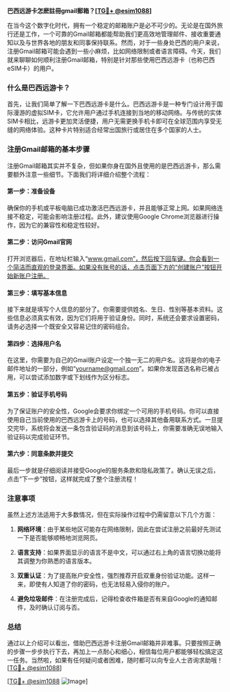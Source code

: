 **巴西远游卡怎麽註冊gmail郵箱？[[TG💪+ @esim1088](https://t.me/s/esim1088)]**

在当今这个数字化时代，拥有一个稳定的邮箱账户是必不可少的。无论是在国外旅行还是工作，一个可靠的Gmail邮箱都能帮助我们更高效地管理邮件、接收重要通知以及与世界各地的朋友和同事保持联系。然而，对于一些身处巴西的用户来说，注册Gmail邮箱可能会遇到一些小麻烦，比如网络限制或者语言障碍。今天，我们就来聊聊如何顺利注册Gmail邮箱，特别是针对那些使用巴西远游卡（也称巴西eSIM卡）的用户。

### 什么是巴西远游卡？

首先，让我们简单了解一下巴西远游卡是什么。巴西远游卡是一种专门设计用于国际漫游的虚拟SIM卡，它允许用户通过手机连接到当地的移动网络。与传统的实体SIM卡相比，远游卡更加灵活便捷，用户无需更换手机卡即可在全球范围内享受无缝的网络体验。这种卡片特别适合经常出国旅行或居住在多个国家的人士。

### 注册Gmail邮箱的基本步骤

注册Gmail邮箱其实并不复杂，但如果你身在国外且使用的是巴西远游卡，那么需要额外注意一些细节。下面我们将详细介绍整个流程：

#### 第一步：准备设备

确保你的手机或平板电脑已成功激活巴西远游卡，并且能够正常上网。如果网络连接不稳定，可能会影响注册过程。此外，建议使用Google Chrome浏览器进行操作，因为它的兼容性和稳定性较好。

#### 第二步：访问Gmail官网

打开浏览器后，在地址栏输入“www.gmail.com”，然后按下回车键。你会看到一个简洁而直观的登录界面。如果没有账号的话，点击页面下方的“创建账户”按钮开始新账户注册。

#### 第三步：填写基本信息

接下来就是填写个人信息的部分了。你需要提供姓名、生日、性别等基本资料。这些信息必须真实有效，因为它们将用于验证身份。同时，系统还会要求设置密码，请务必选择一个既安全又容易记住的密码组合。

#### 第四步：选择用户名

在这里，你需要为自己的Gmail账户设定一个独一无二的用户名。这将是你的电子邮件地址的一部分，例如“yourname@gmail.com”。如果你发现首选名称已被占用，可以尝试添加数字或下划线作为区分标志。

#### 第五步：验证手机号码

为了保证账户的安全性，Google会要求你绑定一个可用的手机号码。你可以直接使用自己当前使用的巴西远游卡上的号码，也可以选择其他备用联系方式。一旦提交完毕，系统将会发送一条包含验证码的消息到该号码上，你需要准确无误地输入验证码以完成验证环节。

#### 第六步：同意条款并提交

最后一步就是仔细阅读并接受Google的服务条款和隐私政策了。确认无误之后，点击“下一步”按钮，这样就完成了整个注册流程！

### 注意事项

虽然上述方法适用于大多数情况，但在实际操作过程中仍需留意以下几个方面：

1. **网络环境**：由于某些地区可能存在网络限制，因此在尝试注册之前最好先测试一下是否能够顺畅地浏览网页。
   
2. **语言支持**：如果界面显示的语言不是中文，可以通过右上角的语言切换功能将其调整为你熟悉的语言版本。

3. **双重认证**：为了提高账户安全性，强烈推荐开启双重身份验证功能。这样一来，即使有人知道了你的密码，也无法轻易入侵你的账户。

4. **避免垃圾邮件**：在注册完成后，记得检查收件箱是否有来自Google的通知邮件，及时确认订阅与否。

### 总结

通过以上介绍可以看出，借助巴西远游卡注册Gmail邮箱并非难事。只要按照正确的步骤一步步执行下去，再加上一点耐心和细心，相信每位用户都能够轻松搞定这一任务。当然啦，如果有任何疑问或者困难，随时都可以向专业人士咨询求助哦！[[TG💪+ @esim1088](https://t.me/s/esim1088)]

[[TG💪+ @esim1088](https://t.me/s/esim1088) ![Image](https://i.postimg.cc/4NQfJmqS/Snipaste-2025-05-13-00-14-12.png)]
